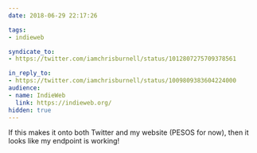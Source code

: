 ```yaml
---
date: 2018-06-29 22:17:26

tags:
- indieweb

syndicate_to:
- https://twitter.com/iamchrisburnell/status/1012807275709378561

in_reply_to:
- https://twitter.com/iamchrisburnell/status/1009809383604224000
audience:
- name: IndieWeb
  link: https://indieweb.org/
hidden: true
---
```


If this makes it onto both Twitter and my website (PESOS for now), then it looks like my endpoint is working!
